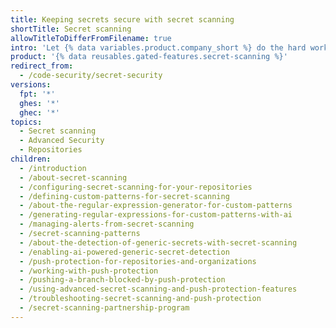 ```yaml
---
title: Keeping secrets secure with secret scanning
shortTitle: Secret scanning
allowTitleToDifferFromFilename: true
intro: 'Let {% data variables.product.company_short %} do the hard work of ensuring that tokens, private keys, and other code secrets are not exposed in your repository.'
product: '{% data reusables.gated-features.secret-scanning %}'
redirect_from:
  - /code-security/secret-security
versions:
  fpt: '*'
  ghes: '*'
  ghec: '*'
topics:
  - Secret scanning
  - Advanced Security
  - Repositories
children:
  - /introduction
  - /about-secret-scanning
  - /configuring-secret-scanning-for-your-repositories
  - /defining-custom-patterns-for-secret-scanning
  - /about-the-regular-expression-generator-for-custom-patterns
  - /generating-regular-expressions-for-custom-patterns-with-ai
  - /managing-alerts-from-secret-scanning
  - /secret-scanning-patterns
  - /about-the-detection-of-generic-secrets-with-secret-scanning
  - /enabling-ai-powered-generic-secret-detection
  - /push-protection-for-repositories-and-organizations
  - /working-with-push-protection
  - /pushing-a-branch-blocked-by-push-protection
  - /using-advanced-secret-scanning-and-push-protection-features
  - /troubleshooting-secret-scanning-and-push-protection
  - /secret-scanning-partnership-program
---
```


